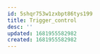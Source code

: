```yaml
---
id: 5shqr753w1zxbpt86tys199
title: Trigger_control
desc: ''
updated: 1681955582982
created: 1681955582982
---
```

